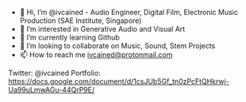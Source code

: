 - 👋 Hi, I’m @ivcained - Audio Engineer, Digital Film, Electronic Music Production (SAE Institute, Singapore)
- 👀 I’m interested in Generative Audio and Visual Art
- 🌱 I’m currently learning Github
- 💞️ I’m looking to collaborate on Music, Sound, Stem Projects
- 📫 How to reach me ivcained@protonmail.com

Twitter: @ivcained
Portfolio: https://docs.google.com/document/d/1csJUb5Gf_tn0zPcFtQHkrwj-Ua99uLmwAGu-44QrP9E/

<!---
ivcained/ivcained is a ✨ special ✨ repository because its `README.md` (this file) appears on your GitHub profile.
You can click the Preview link to take a look at your changes.
--->
